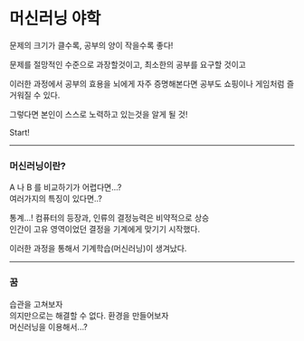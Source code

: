 머신러닝 야학
=


문제의 크기가 클수록, 공부의 양이 작을수록 좋다!  

문제를 절망적인 수준으로 과장할것이고, 최소한의 공부를 요구할 것이고  

이러한 과정에서 공부의 효용을 뇌에게 자주 증명해본다면 공부도 쇼핑이나 게임처럼 즐거워질 수 있다. 

그렇다면 본인이 스스로 노력하고 있는것을 알게 될 것!

Start!

***

### 머신러닝이란?

A 나 B 를 비교하기가 어렵다면...?  
여러가지의 특징이 있다면..?  

통계...! 컴퓨터의 등장과, 인류의 결정능력은 비약적으로 상승  
인간이 고유 영역이었던 결정을 기계에게 맞기기 시작했다.

이러한 과정을 통해서 기계학습(머신러닝)이 생겨났다.  

***

### 꿈

습관을 고쳐보자  
의지만으로는 해결할 수 없다. 환경을 만들어보자  
머신러닝을 이용해서...?  

